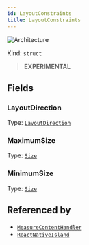 ```yaml
---
id: LayoutConstraints
title: LayoutConstraints
---
```


![Architecture](https://img.shields.io/badge/architecture-new_only-blue)

Kind: `struct`

> **EXPERIMENTAL**

## Fields
### LayoutDirection
Type: [`LayoutDirection`](LayoutDirection)

### MaximumSize
Type: [`Size`](https://docs.microsoft.com/uwp/api/Windows.Foundation.Size)

### MinimumSize
Type: [`Size`](https://docs.microsoft.com/uwp/api/Windows.Foundation.Size)

## Referenced by
- [`MeasureContentHandler`](MeasureContentHandler)
- [`ReactNativeIsland`](ReactNativeIsland)
